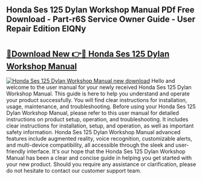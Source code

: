 ## Honda Ses 125 Dylan Workshop Manual PDf Free Download - Part-r6S Service Owner Guide - User Repair Edition EIQNy

# <h2><a href="http://bc48843.oget.top/?id=Honda+Ses+125+Dylan+Workshop+Manual">🔗Download New 👉🔴 Honda Ses 125 Dylan Workshop Manual</a></h2>

[![Honda Ses 125 Dylan Workshop Manual new download](https://i.imgur.com/5g1atiW.png)](http://bc48843.oget.top/?id=Honda+Ses+125+Dylan+Workshop+Manual)
Hello and welcome to the user manual for your newly received Honda Ses 125 Dylan Workshop Manual. This guide is here to help you understand and operate your product successfully. You will find clear instructions for installation, usage, maintenance, and troubleshooting. Before using your Honda Ses 125 Dylan Workshop Manual, please refer to this user manual for detailed instructions on product setup, operation, and troubleshooting. It includes clear instructions for installation, setup, and operation, as well as important safety information. Honda Ses 125 Dylan Workshop Manual advanced features include augmented reality, voice recognition, customizable alerts, and multi-device compatibility, all accessible through the sleek and user-friendly interface. It's our hope that the Honda Ses 125 Dylan Workshop Manual has been a clear and concise guide in helping you get started with your new product. Should you require any assistance or clarification, please do not hesitate to contact our customer support team.
